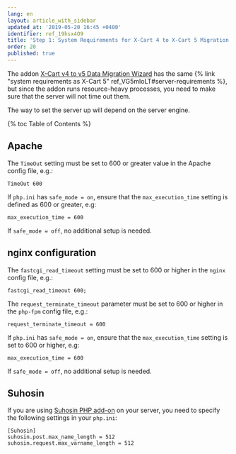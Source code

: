 ```yaml
---
lang: en
layout: article_with_sidebar
updated_at: '2019-05-20 16:45 +0400'
identifier: ref_19hsx4O9
title: 'Step 1: System Requirements for X-Cart 4 to X-Cart 5 Migration'
order: 20
published: true
---
```

The addon [X-Cart v4 to v5 Data Migration Wizard](https://market.x-cart.com/addons/migration-wizard.html) has the same {% link "system requirements as X-Cart 5" ref_VG5mIoLT#server-requirements %}, but since the addon runs resource-heavy processes, you need to make sure that the server will not time out them.

The way to set the server up will depend on the server engine.

{% toc Table of Contents %}

## Apache

The `TimeOut` setting must be set to 600 or greater value in the Apache config file, e.g.:
     
```TimeOut 600```

If `php.ini` has `safe_mode = on`, ensure that the `max_execution_time` setting is defined as 600 or greater, e.g: 
     
```max_execution_time = 600```

If `safe_mode = off`, no additional setup is needed. 

## nginx configuration

The `fastcgi_read_timeout` setting must be set to 600 or higher in the `nginx` config file, e.g.: 
     
```fastcgi_read_timeout 600;```

The `request_terminate_timeout` parameter must be set to 600 or higher in the `php-fpm` config file, e.g.:
     
```request_terminate_timeout = 600```

If `php.ini` has `safe_mode = on`, ensure that the `max_execution_time` setting is set to 600 or higher, e.g: 
     
```max_execution_time = 600```

If `safe_mode = off`, no additional setup is needed.

## Suhosin

If you are using [Suhosin PHP add-on](https://suhosin.org/stories/index.html "Step 1: System requirements") on your server, you need to specify the following settings in your `php.ini`:

```
[Suhosin]
suhosin.post.max_name_length = 512
suhosin.request.max_varname_length = 512
```
